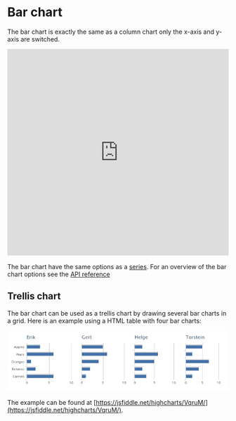 # Bar chart

The bar chart is exactly the same as a column chart only the x-axis and y-axis are switched.

<iframe style="width: 100%; height: 470px; border: none;" src="https://www.highcharts.com/samples/embed/highcharts/demo/bar-basic" allow="fullscreen"></iframe>

The bar chart have the same options as a [series](https://highcharts.com/docs/chart-concepts/series). For an overview of the bar chart options see the [API reference](https://api.highcharts.com/highcharts/plotOptions.bar)

## Trellis chart

The bar chart can be used as a trellis chart by drawing several bar charts in a grid. Here is an example using a HTML table with four bar charts:

![trellis.png](trellis.png)

The example can be found at [https://jsfiddle.net/highcharts/VqruM/](https://jsfiddle.net/highcharts/VqruM/).
